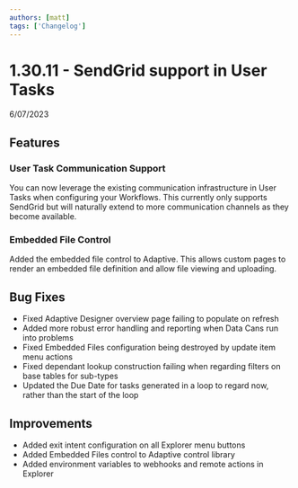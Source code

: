 ```yaml
---
authors: [matt]
tags: ['Changelog']
---
```


# 1.30.11 - SendGrid support in User Tasks
6/07/2023

## Features

### User Task Communication Support

You can now leverage the existing communication infrastructure in User Tasks when configuring your Workflows. This currently only supports SendGrid but will naturally extend to more communication channels as they become available.

### Embedded File Control

Added the embedded file control to Adaptive. This allows custom pages to render an embedded file definition and allow file viewing and uploading.

## Bug Fixes

- Fixed Adaptive Designer overview page failing to populate on refresh
- Added more robust error handling and reporting when Data Cans run into problems
- Fixed Embedded Files configuration being destroyed by update item menu actions
- Fixed dependant lookup construction failing when regarding filters on base tables for sub-types
- Updated the Due Date for tasks generated in a loop to regard now, rather than the start of the loop

## Improvements

- Added exit intent configuration on all Explorer menu buttons
- Added Embedded Files control to Adaptive control library
- Added environment variables to webhooks and remote actions in Explorer